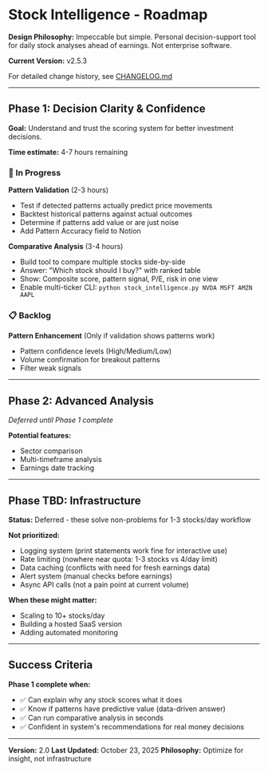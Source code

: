 # Stock Intelligence - Roadmap

**Design Philosophy:** Impeccable but simple. Personal decision-support tool for daily stock analyses ahead of earnings. Not enterprise software.

**Current Version:** v2.5.3

For detailed change history, see [CHANGELOG.md](CHANGELOG.md)

---

## Phase 1: Decision Clarity & Confidence

**Goal:** Understand and trust the scoring system for better investment decisions.

**Time estimate:** 4-7 hours remaining

### 🎯 In Progress

**Pattern Validation** (2-3 hours)
- Test if detected patterns actually predict price movements
- Backtest historical patterns against actual outcomes
- Determine if patterns add value or are just noise
- Add Pattern Accuracy field to Notion

**Comparative Analysis** (3-4 hours)
- Build tool to compare multiple stocks side-by-side
- Answer: "Which stock should I buy?" with ranked table
- Show: Composite score, pattern signal, P/E, risk in one view
- Enable multi-ticker CLI: `python stock_intelligence.py NVDA MSFT AMZN AAPL`

### 📋 Backlog

**Pattern Enhancement** (Only if validation shows patterns work)
- Pattern confidence levels (High/Medium/Low)
- Volume confirmation for breakout patterns
- Filter weak signals

---

## Phase 2: Advanced Analysis

*Deferred until Phase 1 complete*

**Potential features:**
- Sector comparison
- Multi-timeframe analysis
- Earnings date tracking

---

## Phase TBD: Infrastructure

**Status:** Deferred - these solve non-problems for 1-3 stocks/day workflow

**Not prioritized:**
- Logging system (print statements work fine for interactive use)
- Rate limiting (nowhere near quota: 1-3 stocks vs 4/day limit)
- Data caching (conflicts with need for fresh earnings data)
- Alert system (manual checks before earnings)
- Async API calls (not a pain point at current volume)

**When these might matter:**
- Scaling to 10+ stocks/day
- Building a hosted SaaS version
- Adding automated monitoring

---

## Success Criteria

**Phase 1 complete when:**
- ✅ Can explain why any stock scores what it does
- ✅ Know if patterns have predictive value (data-driven answer)
- ✅ Can run comparative analysis in seconds
- ✅ Confident in system's recommendations for real money decisions

---

**Version:** 2.0
**Last Updated:** October 23, 2025
**Philosophy:** Optimize for insight, not infrastructure
